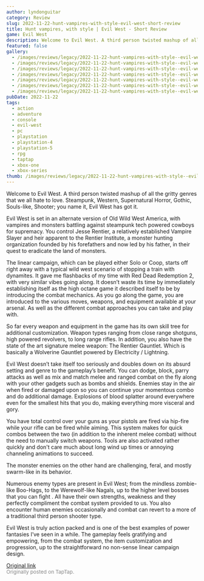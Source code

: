 ```yaml
---
author: lyndonguitar
category: Review
slug: 2022-11-22-hunt-vampires-with-style-evil-west-short-review
title: Hunt vampires, with style | Evil West - Short Review
game: Evil West
description: Welcome to Evil West. A third person twisted mashup of all the gritty genres that we all hate to love. Steampunk, Western, Supernatural Horror, Gothic, Souls-like, Shooter; you name it, Evil West has got it.
featured: false
gallery:
  - /images/reviews/legacy/2022-11-22-hunt-vampires-with-style--evil-west---short-review-0.avif
  - /images/reviews/legacy/2022-11-22-hunt-vampires-with-style--evil-west---short-review-1.avif
  - /images/reviews/legacy/2022-11-22-hunt-vampires-with-style--evil-west---short-review-2.avif
  - /images/reviews/legacy/2022-11-22-hunt-vampires-with-style--evil-west---short-review-3.avif
  - /images/reviews/legacy/2022-11-22-hunt-vampires-with-style--evil-west---short-review-4.avif
  - /images/reviews/legacy/2022-11-22-hunt-vampires-with-style--evil-west---short-review-5.avif
  - /images/reviews/legacy/2022-11-22-hunt-vampires-with-style--evil-west---short-review-6.avif
pubDate: 2022-11-22
tags:
  - action
  - adventure
  - console
  - evil-west
  - pc
  - playstation
  - playstation-4
  - playstation-5
  - rpg
  - taptap
  - xbox-one
  - xbox-series
thumb: /images/reviews/legacy/2022-11-22-hunt-vampires-with-style--evil-west---short-review-0.avif
---
```


Welcome to Evil West. A third person twisted mashup of all the gritty genres that we all hate to love. Steampunk, Western, Supernatural Horror, Gothic, Souls-like, Shooter; you name it, Evil West has got it.

Evil West is set in an alternate version of Old Wild West America, with vampires and monsters battling against steampunk tech powered cowboys for supremacy. You control Jesse Rentier, a relatively established Vampire Slayer and heir apparent to the Rentier Institute, a monster hunting organization founded by his forefathers and now led by his father, in their quest to eradicate the land of monsters.

The linear campaign, which can be played either Solo or Coop, starts off right away with a typical wild west scenario of stopping a train with dynamites. It gave me flashbacks of my time with Red Dead Redemption 2, with very similar vibes going along. It doesn’t waste its time by immediately establishing itself as the high octane game it described itself to be by introducing the combat mechanics. As you go along the game, you are introduced to the various moves, weapons, and equipment available at your arsenal. As well as the different combat approaches you can take and play with.

So far every weapon and equipment in the game has its own skill tree for additional customization. Weapon types ranging from close range shotguns, high powered revolvers, to long range rifles. In addition, you also have the state of the art signature melee weapon: The Rentier Gauntlet. Which is basically a Wolverine Gauntlet powered by Electricity / Lightning.

Evil West doesn’t take itself too seriously and doubles down on its absurd setting and genre to the gameplay’s benefit. You can dodge, block, parry attacks as well as mix and match melee and ranged combat on the fly along with your other gadgets such as bombs and shields. Enemies stay in the air when fired or damaged upon so you can continue your momentous combo and do additional damage. Explosions of blood splatter around everywhere even for the smallest hits that you do, making everything more visceral and gory.

You have total control over your guns as your pistols are fired via hip-fire while your rifle can be fired while aiming. This system makes for quick combos between the two (in addition to the inherent melee combat) without the need to manually switch weapons. Tools are also activated rather quickly and don't care much about long wind up times or annoying channeling animations to succeed.

The monster enemies on the other hand are challenging, feral, and mostly swarm-like in its behavior.

Numerous enemy types are present in Evil West; from the mindless zombie-like Boo-Hags, to the Werewolf-like Nagals, up to the higher level bosses that you can fight . All have their own strengths, weakness and they perfectly compliment the combat system provided to us. You also encounter human enemies occasionally and combat can revert to a more of a traditional third person shooter type.

Evil West is truly action packed and is one of the best examples of power fantasies I’ve seen in a while. The gameplay feels gratifying and empowering, from the combat system, the item customization and progression, up to the straightforward no non-sense linear campaign design.

[Original link](https://www.taptap.io/post/3289541)<br><span style="font-size: 0.95em; color: #888;">Originally posted on TapTap.</span>